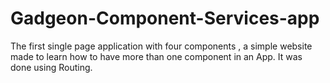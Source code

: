 # Gadgeon-Component-Services-app

The first single page application with four components , a simple website made to learn how to have more than one component in an App. It was done using Routing.
